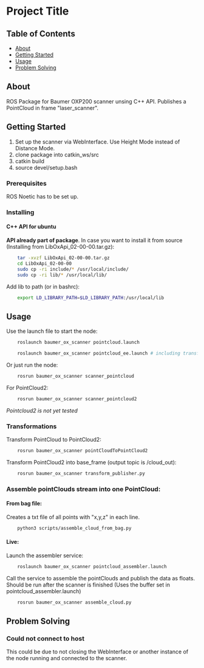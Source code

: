 # Project Title

## Table of Contents

- [About](#about)
- [Getting Started](#getting_started)
- [Usage](#usage)
- [Problem Solving](#problems)

## About <a name = "about"></a>

ROS Package for Baumer OXP200 scanner unsing C++ API. Publishes a PointCloud in frame "laser_scanner".

## Getting Started <a name = "getting_started"></a>

1. Set up the scanner via WebInterface. Use Height Mode instead of Distance Mode.
2. clone package into catkin_ws/src
3. catkin build
4. source devel/setup.bash


### Prerequisites

ROS Noetic has to be set up.

### Installing
#### C++ API for ubuntu

**API already part of package**. In case you want to install it from source (Installing from LibOxApi_02-00-00.tar.gz):

```bash
    tar -xvzf LibOxApi_02-00-00.tar.gz
    cd LibOxApi_02-00-00
    sudo cp -ri include/* /usr/local/include/
    sudo cp -ri lib/* /usr/local/lib/
```

Add lib to path (or in bashrc):

```bash
    export LD_LIBRARY_PATH=$LD_LIBRARY_PATH:/usr/local/lib
```

## Usage <a name = "usage"></a>

Use the launch file to start the node:

```bash
    roslaunch baumer_ox_scanner pointcloud.launch

    roslaunch baumer_ox_scanner pointcloud_ee.launch # including transform to end effector
```

Or just run the node:

```bash
    rosrun baumer_ox_scanner scanner_pointcloud
```

For PointCloud2:

```bash
    rosrun baumer_ox_scanner scanner_pointcloud2
```
*Pointcloud2 is not yet tested*

### Transformations

Transform PointCloud to PointCloud2:

```bash
    rosrun baumer_ox_scanner pointCloudToPointCloud2
```

Transform PointCloud2 into base_frame (output topic is /cloud_out):

```bash
    rosrun baumer_ox_scanner transform_publisher.py
```

### Assemble pointClouds stream into one PointCloud:
#### From bag file:

Creates a txt file of all points with "x,y,z" in each line.
```bash
    python3 scripts/assemble_cloud_from_bag.py
```

#### Live:
Launch the assembler service:
```bash
    roslaunch baumer_ox_scanner pointcloud_assembler.launch
```

Call the service to assemble the pointClouds and publish the data as floats. Should be run after the scanner is finished (Uses the buffer set in pointcloud_assembler.launch)

```bash
    rosrun baumer_ox_scanner assemble_cloud.py
```




## Problem Solving <a name = "problems"></a>

### Could not connect to host

This could be due to not closing the WebInterface or another instance of the node running and connected to the scanner.
